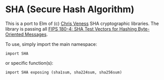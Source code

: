 # SHA (Secure Hash Algorithm)

This is a port to Elm of (c) [Chris Veness](http://www.movable-type.co.uk) SHA
cryptographic libraries. The library is passing
all
[FIPS 180-4: SHA Test Vectors for Hashing Byte-Oriented Messages](http://csrc.nist.gov/groups/STM/cavp/secure-hashing.html#test-vectors).

To use, simply import the main namespace:

    import SHA 

or specific function(s):

    import SHA exposing (sha1sum, sha224sum, sha256sum)
